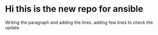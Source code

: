 # Hi this is the new repo for ansible
Writing the paragraph and adding the lines.
adding few lines to check the update
